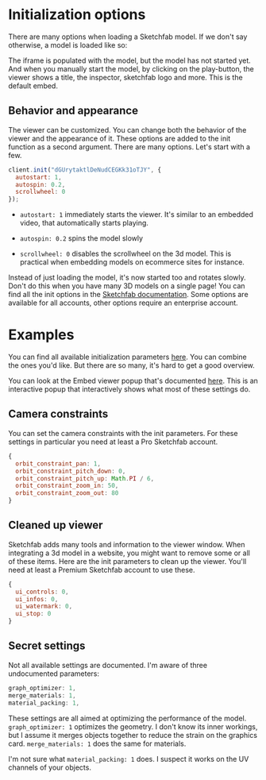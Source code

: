 <script setup>
import ModelLoading from '../components/ModelLoading.vue'
import CodePenEmbed from '../components/CodePenEmbed.vue'
</script>

# Initialization options

There are many options when loading a Sketchfab model. If we don't say otherwise, a model is loaded like so:

<ModelLoading />

The iframe is populated with the model, but the model has not started yet. And when you manually start the model, by clicking on the play-button, the viewer shows a title, the inspector, sketchfab logo and more. This is the default embed.

## Behavior and appearance

The viewer can be customized. You can change both the behavior of the viewer and the appearance of it. These options are added to the init function as a second argument. There are many options. Let's start with a few.

```js
client.init("dGUrytaktlDeNudCEGKk31oTJY", {
  autostart: 1,
  autospin: 0.2,
  scrollwheel: 0
});
```

- `autostart: 1` immediately starts the viewer. It's similar to an embedded video, that automatically starts playing. 

- `autospin: 0.2` spins the model slowly

- `scrollwheel: 0` disables the scrollwheel on the 3d model. This is practical when embedding models on ecommerce sites for instance.

<CodePenEmbed id="MWzOKrr/3a4868323ef37b8f918581ac658b97ef" />

Instead of just loading the model, it's now started too and rotates slowly. Don't do this when you have many 3D models on a single page! You can find all the init options in the [Sketchfab documentation](https://sketchfab.com/developers/viewer/initialization). Some options are available for all accounts, other options require an enterprise account.

# Examples

You can find all available initialization parameters [here](https://sketchfab.com/developers/viewer/initialization). You can combine the ones you'd like. But there are so many, it's hard to get a good overview.

You can look at the Embed viewer popup that's documented [here](https://help.sketchfab.com/hc/en-us/articles/203509907-Embedding-your-3D-models). This is an interactive popup that interactively shows what most of these settings do.

## Camera constraints

You can set the camera constraints with the init parameters. For these settings in particular you need at least a Pro Sketchfab account.

```js
{
  orbit_constraint_pan: 1,
  orbit_constraint_pitch_down: 0,
  orbit_constraint_pitch_up: Math.PI / 6,
  orbit_constraint_zoom_in: 50,
  orbit_constraint_zoom_out: 80
}
```

<CodePenEmbed id="MWzOyaP/7e86fcc7dd363168344dd10607890879" />

## Cleaned up viewer

Sketchfab adds many tools and information to the viewer window. When integrating a 3d model in a website, you might want to remove some or all of these items. Here are the init parameters to clean up the viewer. You'll need at least a Premium Sketchfab account to use these. 

```js
{
  ui_controls: 0,
  ui_infos: 0,
  ui_watermark: 0,
  ui_stop: 0
}
```

<CodePenEmbed id="ZEmaWOV/c0d0a4def61617f2d3ae14099f6a1d37" />

## Secret settings

Not all available settings are documented. I'm aware of three undocumented parameters:

```js
graph_optimizer: 1,
merge_materials: 1,
material_packing: 1,
```

These settings are all aimed at optimizing the performance of the model. `graph_optimizer: 1` optimizes the geometry. I don't know its inner workings, but I assume it merges objects together to reduce the strain on the graphics card. `merge_materials: 1` does the same for materials.

I'm not sure what `material_packing: 1` does. I suspect it works on the UV channels of your objects. 
